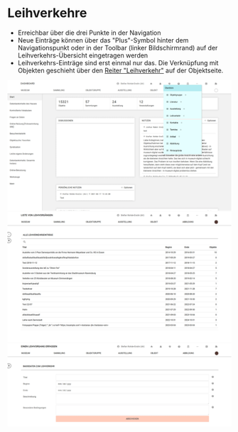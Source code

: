 # Leihverkehre

- Erreichbar über die drei Punkte in der Navigation
- Neue Einträge können über das "Plus"-Symbol hinter dem Navigationspunkt oder in der Toolbar (linker Bildschirmrand) auf der Leihverkehrs-Übersicht eingetragen werden
- Leihverkehrs-Einträge sind erst einmal nur das. Die Verknüpfung mit Objekten geschieht über den [Reiter "Leihverkehr"](../Objekte/Registerkarten-Zusatz/Leihverkehr.md) auf der Objektseite.

![](../../assets/musdb/leihverkehr/Leihverkehr-aus-Navigation-aufrufen.webp)
![](../../assets/musdb/leihverkehr/Leihverkehr-Liste.webp)
![](../../assets/musdb/leihverkehr/Leihverkehr-erfassen.webp)
